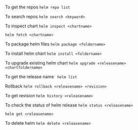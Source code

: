 To get the repos 
``` helm repo list ```

To search repos
``` helm search <keyword> ```

To inspect chart
``` helm inspect <chartname> ```

``` helm fetch <chartname> ```

To package helm files
``` helm package <foldername> ```

To install helm chart
``` helm install <foldername> ```

To upgrade existing helm chart
``` helm upgrade <releasename> <chartfoldername> ```

To get the release name
``` helm list```

Rollback
``` helm rollback <releasename> <revision> ```

To get revision
``` helm history <releasename> ```

To check the status of helm release
``` helm status <releasename> ```

``` helm get <releasename> ```

To delete helm
``` helm delete <releasename> ```
